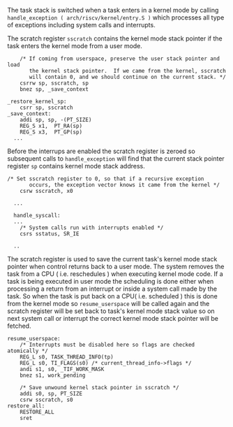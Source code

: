 
The task stack is switched when a task enters in a kernel mode by calling ```handle_exception ( arch/riscv/kernel/entry.S )``` which processes all type of exceptions including system calls and interrupts.

The scratch register ```sscratch``` contains the kernel mode stack pointer if the task enters the kernel mode from a user mode.

```
	/* If coming from userspace, preserve the user stack pointer and load
	   the kernel stack pointer.  If we came from the kernel, sscratch
	   will contain 0, and we should continue on the current stack. */
	csrrw sp, sscratch, sp
	bnez sp, _save_context

_restore_kernel_sp:
	csrr sp, sscratch
_save_context:
	addi sp, sp, -(PT_SIZE)
	REG_S x1,  PT_RA(sp)
	REG_S x3,  PT_GP(sp)
  ...
```

Before the interrups are enabled the scratch register is zeroed so subsequent calls to ```handle_exception``` will find that the current stack pointer register ```sp``` contains kernel mode stack address.

```
/* Set sscratch register to 0, so that if a recursive exception
	   occurs, the exception vector knows it came from the kernel */
	csrw sscratch, x0
  
  ...
  
  handle_syscall:
  ...
	/* System calls run with interrupts enabled */
	csrs sstatus, SR_IE
  
  ..
```

The scratch register is used to save the current task's kernel mode stack pointer when control returns back to a user mode. The system removes the task from a CPU ( i.e. reschedules ) when executing kernel mode code. If a task is being executed in user mode the scheduling is done either when processing a return from an interrupt or inside a system call made by the task. So when the task is put back on a CPU( i.e. scheduled ) this is done from the kernel mode so ```resume_userspace``` will be called again and the scratch register will be set back to task's kernel mode stack value so on next system call or interrupt the correct kernel mode stack pointer will be fetched. 

```
resume_userspace:
	/* Interrupts must be disabled here so flags are checked atomically */
	REG_L s0, TASK_THREAD_INFO(tp)
	REG_L s0, TI_FLAGS(s0) /* current_thread_info->flags */
	andi s1, s0, _TIF_WORK_MASK
	bnez s1, work_pending

	/* Save unwound kernel stack pointer in sscratch */
	addi s0, sp, PT_SIZE
	csrw sscratch, s0
restore_all:
	RESTORE_ALL
	sret
```
